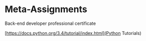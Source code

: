 # Meta-Assignments

Back-end developer professional certificate

[https://docs.python.org/3.4/tutorial/index.html](Python Tutorials)
